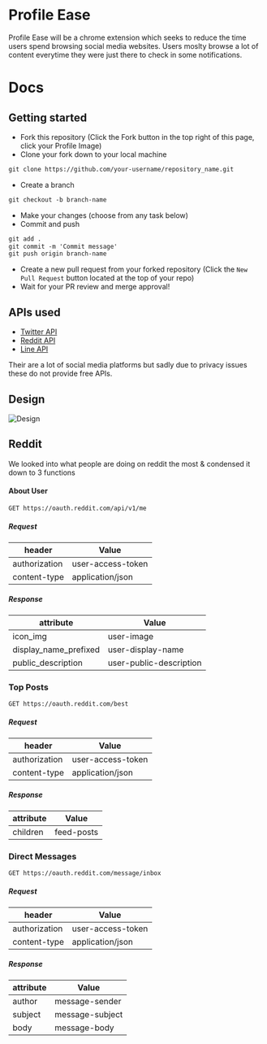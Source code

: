 # Profile Ease
Profile Ease will be a chrome extension which seeks to reduce the time users spend browsing social media websites. Users moslty browse a lot of content everytime they were just there to check in some notifications.

# Docs
## Getting started
* Fork this repository (Click the Fork button in the top right of this page, click your Profile Image)
* Clone your fork down to your local machine

```markdown
git clone https://github.com/your-username/repository_name.git
```

* Create a branch

```markdown
git checkout -b branch-name
```

* Make your changes (choose from any task below)
* Commit and push

```markdown
git add .
git commit -m 'Commit message'
git push origin branch-name
```

* Create a new pull request from your forked repository (Click the `New Pull Request` button located at the top of your repo)
* Wait for your PR review and merge approval!

## APIs used 
* [Twitter API](https://developer.twitter.com/en/docs)
* [Reddit API](https://www.reddit.com/dev/api/)
* [Line API](https://developers.line.biz/en/)

Their are a lot of social media platforms but sadly due to privacy issues these do not provide free APIs.
 
## Design
 ![Design](https://user-images.githubusercontent.com/22274195/94824571-cecef180-0422-11eb-8c58-643866e0de63.png)
 
## Reddit 

 We looked into what people are doing on reddit the most & condensed it down to 3 functions
 
#### About User

 ```
GET https://oauth.reddit.com/api/v1/me
```
##### Request

| header        	| Value               	|
|---------------	|---------------------	|
| authorization 	| user-access-token 	|
| content-type  	| application/json    	|

##### Response

| attribute        	| Value             |
|---------------	|---------------------	|
| icon_img 	| user-image 	|
| display_name_prefixed  	| user-display-name    	|
| public_description  	| user-public-description    	|

### Top Posts

 ```
GET https://oauth.reddit.com/best

 ```
 ##### Request
 
| header        	| Value               	|
|---------------	|---------------------	|
| authorization 	| user-access-token 	|
| content-type  	| application/json    	|

##### Response

| attribute        	| Value               	|
|---------------	|---------------------	|
| children	| feed-posts 	|
 
### Direct Messages
 
 ```
 GET https://oauth.reddit.com/message/inbox
 ```
 
##### Request

| header        	| Value               	|
|---------------	|---------------------	|
| authorization 	| user-access-token 	|
| content-type  	| application/json    	|

##### Response
 
| attribute        	| Value               	|
|---------------	|---------------------	|
| author	| message-sender 	|
| subject	| message-subject  	|
| body	| message-body 	|




 
